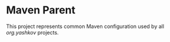 # Maven Parent

This project represents common Maven configuration used by all
_org.yashkov_ projects.
